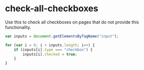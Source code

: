 # check-all-checkboxes

Use this to check all checkboxes on pages that do not provide this functionality.

```javascript
var inputs = document.getElementsByTagName("input");

for (var i = 0; i < inputs.length; i++) {
    if (inputs[i].type === "checkbox") {
		inputs[i].checked = true;
    }
}
```
